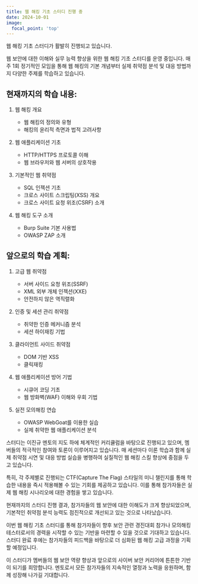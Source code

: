 ```yaml
---
title: 웹 해킹 기초 스터디 진행 중
date: 2024-10-01
image:
  focal_point: 'top'
---
```


웹 해킹 기초 스터디가 활발히 진행되고 있습니다.

<!--more-->

웹 보안에 대한 이해와 실무 능력 향상을 위한 웹 해킹 기초 스터디를 운영 중입니다. 매주 1회 정기적인 모임을 통해 웹 해킹의 기본 개념부터 실제 취약점 분석 및 대응 방법까지 다양한 주제를 학습하고 있습니다.

## 현재까지의 학습 내용:

1. 웹 해킹 개요
   - 웹 해킹의 정의와 유형
   - 해킹의 윤리적 측면과 법적 고려사항

2. 웹 애플리케이션 기초
   - HTTP/HTTPS 프로토콜 이해
   - 웹 브라우저와 웹 서버의 상호작용

3. 기본적인 웹 취약점
   - SQL 인젝션 기초
   - 크로스 사이트 스크립팅(XSS) 개요
   - 크로스 사이트 요청 위조(CSRF) 소개

4. 웹 해킹 도구 소개
   - Burp Suite 기본 사용법
   - OWASP ZAP 소개

## 앞으로의 학습 계획:

1. 고급 웹 취약점
   - 서버 사이드 요청 위조(SSRF)
   - XML 외부 개체 인젝션(XXE)
   - 안전하지 않은 역직렬화

2. 인증 및 세션 관리 취약점
   - 취약한 인증 메커니즘 분석
   - 세션 하이재킹 기법

3. 클라이언트 사이드 취약점
   - DOM 기반 XSS
   - 클릭재킹

4. 웹 애플리케이션 방어 기법
   - 시큐어 코딩 기초
   - 웹 방화벽(WAF) 이해와 우회 기법

5. 실전 모의해킹 연습
   - OWASP WebGoat를 이용한 실습
   - 실제 취약한 웹 애플리케이션 분석

스터디는 이진규 멘토의 지도 하에 체계적인 커리큘럼을 바탕으로 진행되고 있으며, 멤버들의 적극적인 참여와 토론이 이루어지고 있습니다. 매 세션마다 이론 학습과 함께 실제 취약점 시연 및 대응 방법 실습을 병행하여 실질적인 웹 해킹 스킬 향상에 중점을 두고 있습니다.

특히, 각 주제별로 진행되는 CTF(Capture The Flag) 스타일의 미니 챌린지를 통해 학습한 내용을 즉시 적용해볼 수 있는 기회를 제공하고 있습니다. 이를 통해 참가자들은 실제 웹 해킹 시나리오에 대한 경험을 쌓고 있습니다.

현재까지의 스터디 진행 결과, 참가자들의 웹 보안에 대한 이해도가 크게 향상되었으며, 기본적인 취약점 분석 능력도 점진적으로 개선되고 있는 것으로 나타났습니다.

이번 웹 해킹 기초 스터디를 통해 참가자들이 향후 보안 관련 경진대회 참가나 모의해킹 테스터로서의 경력을 시작할 수 있는 기반을 마련할 수 있을 것으로 기대하고 있습니다. 스터디 완료 후에는 참가자들의 피드백을 바탕으로 더 심화된 웹 해킹 고급 과정을 기획할 예정입니다.

이 스터디가 멤버들의 웹 보안 역량 향상과 앞으로의 사이버 보안 커리어에 튼튼한 기반이 되기를 희망합니다. 멘토로서 모든 참가자들의 지속적인 열정과 노력을 응원하며, 함께 성장해 나가길 기대합니다.